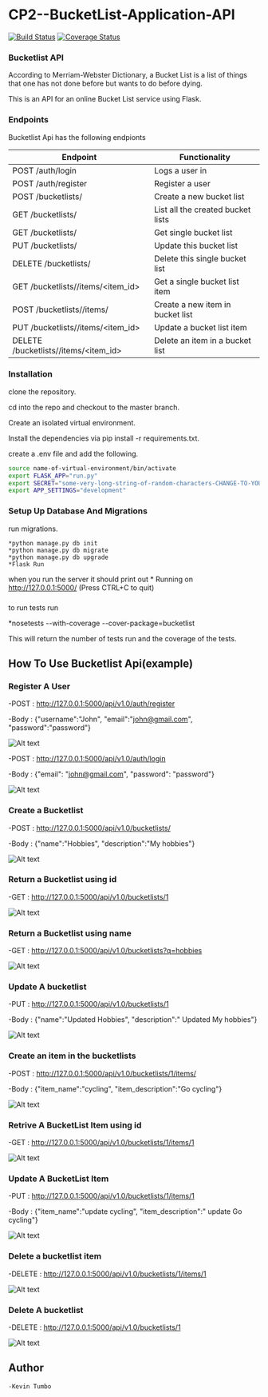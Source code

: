 # CP2--BucketList-Application-API
[![Build Status](https://travis-ci.org/kevintumbo/Checkpoint2_Bucketlist.svg?branch=tests)](https://travis-ci.org/kevintumbo/Checkpoint2_Bucketlist)
[![Coverage Status](https://coveralls.io/repos/github/kevintumbo/Checkpoint2_Bucketlist/badge.svg?branch=tests)](https://coveralls.io/github/kevintumbo/Checkpoint2_Bucketlist?branch=tests)

### Bucketlist API

According to Merriam-Webster Dictionary, a Bucket List is a list of things that one has not done before but wants to do before dying.

This is an API for an online Bucket List service using Flask.

### Endpoints

Bucketlist Api has the following endpionts

| Endpoint | Functionality |
| -------- | ------------- |
| POST /auth/login | Logs a user in |
| POST /auth/register | Register a user |
| POST /bucketlists/ | Create a new bucket list |
| GET /bucketlists/	| List all the created bucket lists |
| GET /bucketlists/<id> | Get single bucket list |
| PUT /bucketlists/<id> | Update this bucket list |
| DELETE /bucketlists/<id> | Delete this single bucket list |
| GET /bucketlists/<id>/items/<item_id> | Get a single bucket list item |
| POST /bucketlists/<id>/items/ | Create a new item in bucket list |
| PUT /bucketlists/<id>/items/<item_id> | Update a bucket list item |
| DELETE /bucketlists/<id>/items/<item_id> | Delete an item in a bucket list |


### Installation
clone the repository.

cd into the repo and checkout to the master branch.

Create an isolated virtual environment.

Install the dependencies via pip install -r requirements.txt.

create a .env file and add the following.

```sh
source name-of-virtual-environment/bin/activate
export FLASK_APP="run.py"
export SECRET="some-very-long-string-of-random-characters-CHANGE-TO-YOUR-LIKING"
export APP_SETTINGS="development"
```

### Setup Up Database And Migrations
run migrations.

	*python manage.py db init
	*python manage.py db migrate
	*python manage.py db upgrade
	*Flask Run

when you run the server it should print out
	* Running on http://127.0.0.1:5000/ (Press CTRL+C to quit)

### 

to run tests run

*nosetests --with-coverage --cover-package=bucketlist

This will return the number of tests run and the coverage of the tests.

## How To Use Bucketlist Api(example)

### Register A User

-POST : http://127.0.0.1:5000/api/v1.0/auth/register

-Body : {"username":"John", "email":"john@gmail.com", "password":"password"}

![Alt text](https://image.ibb.co/j2W57a/Screen_Shot_2017_06_12_at_14_39_29.png "create user")

-POST : http://127.0.0.1:5000/api/v1.0/auth/login

-Body : {"email": "john@gmail.com", "password": "password"}

![Alt text](https://image.ibb.co/kHNpYF/Screen_Shot_2017_06_12_at_14_39_42.png "Log in user")

### Create a Bucketlist

-POST : http://127.0.0.1:5000/api/v1.0/bucketlists/

-Body : {"name":"Hobbies", "description":"My hobbies"}

![Alt text](https://image.ibb.co/f6d7Lv/Screen_Shot_2017_06_12_at_14_40_15.png "create Bucketlist")

### Return a Bucketlist using id

-GET : http://127.0.0.1:5000/api/v1.0/bucketlists/1

![Alt text](https://image.ibb.co/dG9gfv/Screen_Shot_2017_06_12_at_14_40_35.png "Return Bucketlist")

### Return a Bucketlist using name

-GET : http://127.0.0.1:5000/api/v1.0/bucketlists?q=hobbies

![Alt text](https://image.ibb.co/c3407a/Screen_Shot_2017_06_12_at_15_25_46.png "Return Bucketlist using name")

### Update A bucketlist

-PUT : http://127.0.0.1:5000/api/v1.0/bucketlists/1

-Body : {"name":"Updated Hobbies", "description":" Updated My hobbies"}

![Alt text](https://image.ibb.co/foywDF/Screen_Shot_2017_06_12_at_14_41_09.png "Update Bucketlist")

### Create an item in the bucketlists

-POST : http://127.0.0.1:5000/api/v1.0/bucketlists/1/items/

-Body : {"item_name":"cycling", "item_description":"Go cycling"}

![Alt text](https://image.ibb.co/kZQySa/Screen_Shot_2017_06_12_at_14_41_49.png "Create Bucketlist item")

### Retrive A BucketList Item using id

-GET : http://127.0.0.1:5000/api/v1.0/bucketlists/1/items/1

![Alt text](https://image.ibb.co/kfdwDF/Screen_Shot_2017_06_12_at_14_42_15.png "Return Bucketlist Item")

### Update A BucketList Item

-PUT : http://127.0.0.1:5000/api/v1.0/bucketlists/1/items/1

-Body : {"item_name":"update cycling", "item_description":" update Go cycling"}

![Alt text](https://image.ibb.co/foywDF/Screen_Shot_2017_06_12_at_14_41_09.png "Update Bucketlist Item")

### Delete a bucketlist item

-DELETE : http://127.0.0.1:5000/api/v1.0/bucketlists/1/items/1

![Alt text](https://image.ibb.co/iUegfv/Screen_Shot_2017_06_12_at_14_43_24.png "Delete Bucketlist item")

### Delete A bucketlist

-DELETE : http://127.0.0.1:5000/api/v1.0/bucketlists/1

![Alt text](https://image.ibb.co/buSsLv/Screen_Shot_2017_06_12_at_15_15_28.png "Delete Bucketlist")

Author
----
	-Kevin Tumbo


